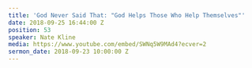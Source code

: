 ```yaml
---
title: 'God Never Said That: "God Helps Those Who Help Themselves"'
date: 2018-09-25 16:44:00 Z
position: 53
speaker: Nate Kline
media: https://www.youtube.com/embed/SWNq5W9MAd4?ecver=2
sermon_date: 2018-09-23 10:00:00 Z
---
```


